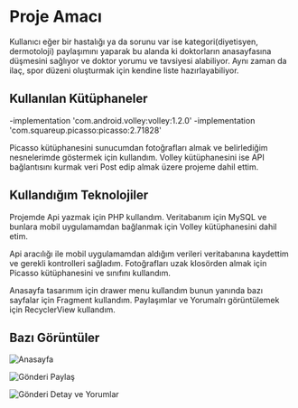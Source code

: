 # Proje Amacı

Kullanıcı eğer bir hastalığı ya da sorunu var ise kategori(diyetisyen, dermotoloji) paylaşımını yaparak bu alanda ki doktorların anasayfasına düşmesini
sağlıyor ve doktor yorumu ve tavsiyesi alabiliyor. Aynı zaman da ilaç, spor düzeni oluşturmak için kendine liste hazırlayabiliyor.

## Kullanılan Kütüphaneler

 -implementation 'com.android.volley:volley:1.2.0'
 -implementation 'com.squareup.picasso:picasso:2.71828'

Picasso kütüphanesini sunucumdan fotoğrafları almak ve belirlediğim nesnelerimde göstermek için kullandım.
Volley kütüphanesini ise API bağlantısını kurmak veri Post edip almak üzere projeme dahil ettim.

## Kullandığım Teknolojiler

Projemde Api yazmak için PHP kullandım. Veritabanım için MySQL ve bunlara mobil uygulamamdan bağlanmak için Volley kütüphanesini
dahil etim.

Api aracılığı ile mobil uygulamamdan aldığım verileri veritabanına kaydettim ve gerekli kontrolleri sağladım. Fotoğrafları uzak klosörden almak için
Picasso kütüphanesini ve sınıfını kullandım.

Anasayfa tasarımım için drawer menu kullandım bunun yanında bazı sayfalar için Fragment kullandım. Paylaşımlar ve Yorumalrı görüntülemek için 
RecyclerView kullandım.

## Bazı Görüntüler

![Anasayfa](https://www.hizliresim.com/5g8nkk8)

![Gönderi Paylaş](https://www.hizliresim.com/8nkmfxf)

![Gönderi Detay ve Yorumlar](https://www.hizliresim.com/c8sdzol)
